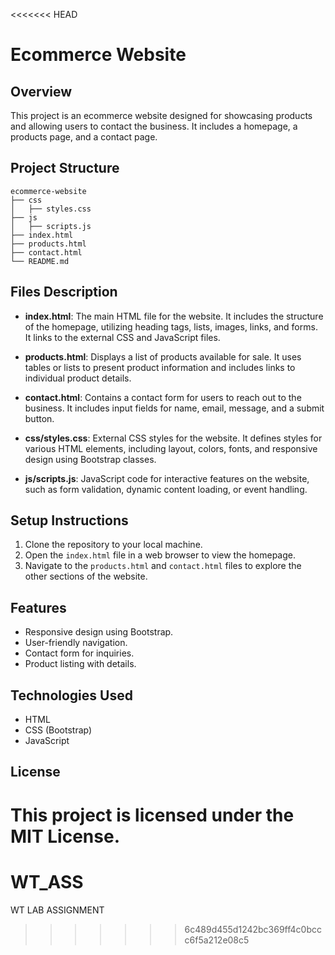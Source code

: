 <<<<<<< HEAD
# Ecommerce Website

## Overview
This project is an ecommerce website designed for showcasing products and allowing users to contact the business. It includes a homepage, a products page, and a contact page.

## Project Structure
```
ecommerce-website
├── css
│   ├── styles.css
├── js
│   ├── scripts.js
├── index.html
├── products.html
├── contact.html
└── README.md
```

## Files Description

- **index.html**: The main HTML file for the website. It includes the structure of the homepage, utilizing heading tags, lists, images, links, and forms. It links to the external CSS and JavaScript files.

- **products.html**: Displays a list of products available for sale. It uses tables or lists to present product information and includes links to individual product details.

- **contact.html**: Contains a contact form for users to reach out to the business. It includes input fields for name, email, message, and a submit button.

- **css/styles.css**: External CSS styles for the website. It defines styles for various HTML elements, including layout, colors, fonts, and responsive design using Bootstrap classes.

- **js/scripts.js**: JavaScript code for interactive features on the website, such as form validation, dynamic content loading, or event handling.

## Setup Instructions
1. Clone the repository to your local machine.
2. Open the `index.html` file in a web browser to view the homepage.
3. Navigate to the `products.html` and `contact.html` files to explore the other sections of the website.

## Features
- Responsive design using Bootstrap.
- User-friendly navigation.
- Contact form for inquiries.
- Product listing with details.

## Technologies Used
- HTML
- CSS (Bootstrap)
- JavaScript

## License
This project is licensed under the MIT License.
=======
# WT_ASS
WT LAB ASSIGNMENT 
>>>>>>> 6c489d455d1242bc369ff4c0bccc6f5a212e08c5
